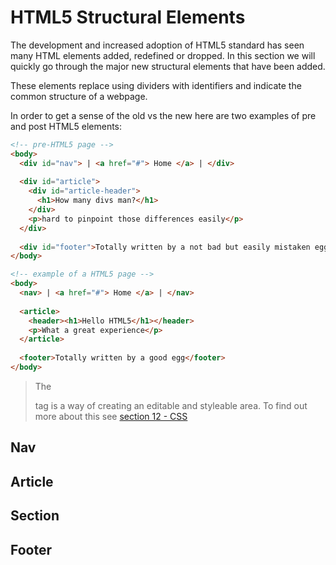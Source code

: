# HTML5 Structural Elements

The development and increased adoption of HTML5 standard has seen many HTML elements added, redefined or dropped. In this section we will quickly go through the major new structural elements that have been added. 

These elements replace using dividers with identifiers and indicate the common structure of a webpage.

In order to get a sense of the old vs the new here are two examples of pre and post HTML5 elements:

```html
<!-- pre-HTML5 page -->
<body>
  <div id="nav"> | <a href="#"> Home </a> | </div>
  
  <div id="article">
    <div id="article-header">
      <h1>How many divs man?</h1>
    </div>
    <p>hard to pinpoint those differences easily</p>
  </div>
  
  <div id="footer">Totally written by a not bad but easily mistaken egg</div>
</body>
```

```html
<!-- example of a HTML5 page -->
<body>
  <nav> | <a href="#"> Home </a> | </nav>
  
  <article>
    <header><h1>Hello HTML5</h1></header>
    <p>What a great experience</p>
  </article>
  
  <footer>Totally written by a good egg</footer>
</body>
```

> The **<div></div>** tag is a way of creating an editable and styleable area. To find out more about this see [section 12 - CSS](#)

## Nav

## Article

## Section

## Footer